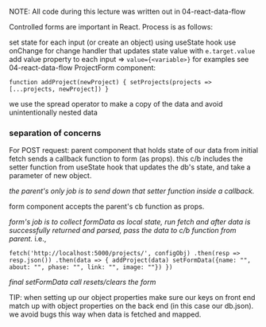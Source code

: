 
NOTE: All code during this lecture was written out in 04-react-data-flow

Controlled forms are important in React. Process is as follows:

set state for each input (or create an object) using useState hook
use onChange for change handler that updates state value with `e.target.value`
add value property to each input => `value={<variable>}` for examples see 04-react-data-flow ProjectForm component:

`function addProject(newProject) {
    setProjects(projects => [...projects, newProject])
  }`

  we use the spread operator to make a copy of the data and avoid unintentionally nested data

### separation of concerns

For POST request:
parent component that holds state of our data from initial fetch sends a callback function to form (as props). this c/b includes the setter function from useState hook that updates the db's state, and take a parameter of new object.

*the parent's only job is to send down that setter function inside a callback.*

form component accepts the parent's cb function as props. 

*form's job is to collect formData as local state, run fetch and after data is successfully returned and parsed, pass the data to c/b function from parent.* i.e., 

`fetch('http://localhost:5000/projects/', configObj)
  .then(resp => resp.json())
  .then(data => {
    addProject(data)
    setFormData({name: "", about: "", phase: "", link: "", image: ""})
  })`

  *final setFormData call resets/clears the form*

  TIP: when setting up our object properties make sure our keys on front end match up with object properties on the back end (in this case our db.json). we avoid bugs this way when data is fetched and mapped.